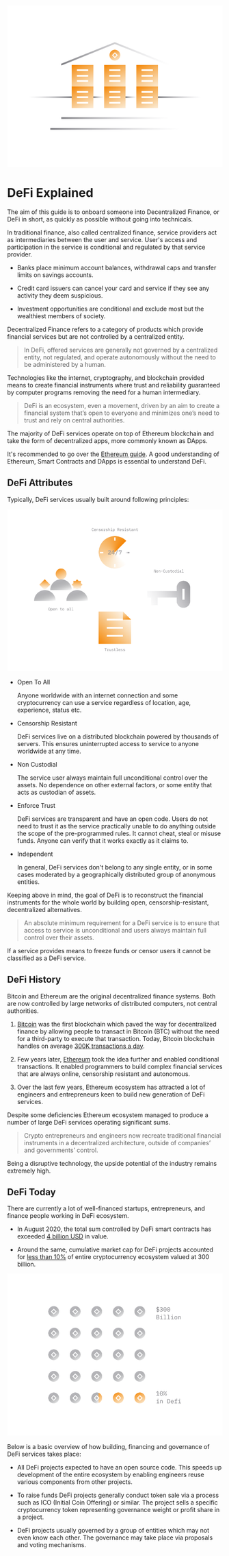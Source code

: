 ![](../images/defi-Main-l.png)

# DeFi Explained

The aim of this guide is to onboard someone into Decentralized Finance, or DeFi in short, as quickly as possible without going into technicals.

In traditional finance, also called centralized finance, service providers act as intermediaries between the user and service. User's access and participation in the service is conditional and regulated by that service provider. 

- Banks place minimum account balances, withdrawal caps and transfer limits on savings accounts.

- Credit card issuers can cancel your card and service if they see any activity they deem suspicious. 

- Investment opportunities are conditional and exclude most but the wealthiest members of society.

Decentralized Finance refers to a category of products which provide financial services but are not controlled by a centralized entity.

> In DeFi, offered services are generally not governed by a centralized entity, not regulated, and operate autonomously without the need to be administered by a human.

Technologies like the internet, cryptography, and blockchain provided means to create financial instruments where trust and reliability guaranteed by computer programs removing the need for a human intermediary.

> DeFi is an ecosystem, even a movement, driven by an aim to create a financial system that’s open to everyone and minimizes one’s need to trust and rely on central authorities.

The majority of DeFi services operate on top of Ethereum blockchain and take the form of decentralized apps, more commonly known as DApps. 

It's recommended to go over the [Ethereum guide](/guides/token_guides/en/ethereum.md). A good understanding of Ethereum, Smart Contracts and DApps is essential to understand DeFi.

## DeFi Attributes

Typically, DeFi services usually built around following principles:

![](../images/defi-attributes-l.png)

- Open To All

    Anyone worldwide with an internet connection and some cryptocurrency can use a service regardless of location, age, experience, status etc. 
    
- Censorship Resistant

    DeFi services live on a distributed blockchain powered by thousands of servers. This ensures uninterrupted access to service to anyone worldwide at any time.

- Non Custodial

    The service user always maintain full unconditional control over the assets. No dependence on other external factors, or some entity that acts as custodian of assets.
    
- Enforce Trust

    DeFi services are transparent and have an open code. Users do not need to trust it as the service practically unable to do anything outside the scope of the pre-programmed rules. It cannot cheat, steal or misuse funds. Anyone can verify that it works exactly as it claims to.

- Independent

    In general, DeFi services don't belong to any single entity, or in some cases moderated by a geographically distributed group of anonymous entities.

Keeping above in mind, the goal of DeFi is to reconstruct the financial instruments for the whole world by building open, censorship-resistant, decentralized alternatives.

> An absolute minimum requirement for a DeFi service is to ensure that access to service is unconditional and users always maintain full control over their assets.

If a service provides means to freeze funds or censor users it cannot be classified as a DeFi service.
    
## DeFi History

Bitcoin and Ethereum are the original decentralized finance systems. Both are now controlled by large networks of distributed computers, not central authorities. 

1. [Bitcoin](/guides/token_guides/en/bitcoin.md) was the first blockchain which paved the way for decentralized finance by allowing people to transact in Bitcoin (BTC) without the need for a third-party to execute that transaction. Today, Bitcoin blockchain handles on average [300K transactions a day](https://bitinfocharts.com/comparison/bitcoin-transactions.html#1y).

2. Few years later, [Ethereum](/guides/token_guides/en/ethereum.md) took the idea further and enabled conditional transactions. It enabled programmers to build complex financial services that are always online, censorship resistant and autonomous. 

3. Over the last few years, Ethereum ecosystem has attracted a lot of engineers and entrepreneurs keen to build new generation of DeFi services. 

Despite some deficiencies Ethereum ecosystem managed to produce a number of large DeFi services operating significant sums. 

> Crypto entrepreneurs and engineers now recreate traditional financial instruments in a decentralized architecture, outside of companies’ and governments’ control.

Being a disruptive technology, the upside potential of the industry remains extremely high.

## DeFi Today

There are currently a lot of well-financed startups, entrepreneurs, and finance people working in DeFi ecosystem.

- In August 2020, the total sum controlled by DeFi smart contracts has exceeded [4 billion USD](https://news.bitcoin.com/total-value-locked-in-defi-surpasses-4-billion-eth-up-over-70-last-30-days/) in value.

- Around the same, cumulative market cap for DeFi projects accounted for [less than 10%](https://defimarketcap.io) of entire cryptocurrency ecosystem valued at 300 billion.

![](../images/defi-indefi-l.png)

Below is a basic overview of how building, financing and governance of DeFi services takes place:

- All DeFi projects expected to have an open source code. This speeds up development of the entire ecosystem by enabling engineers reuse various components from other projects.
        
- To raise funds DeFi projects generally conduct token sale via a process such as ICO (Initial Coin Offering) or similar. The project sells a specific cryptocurrency token representing governance weight or profit share in a project. 

- DeFi projects usually governed by a group of entities which may not even know each other. The governance may take place via proposals and voting mechanisms.
